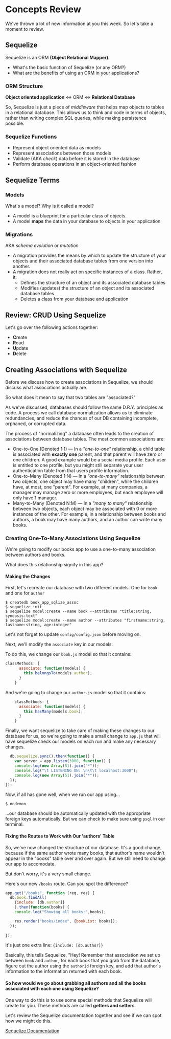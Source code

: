 # Concepts Review

We've thrown a lot of new information at you this week. So let's take a moment to review.

## Sequelize

Sequelize is an ORM **(Object Relational Mapper)**.
  - What's the basic function of Sequelize (or any ORM?)
  - What are the benefits of using an ORM in your applications?

### ORM Structure

**Object oriented application** <=> ORM <=> **Relational Database**

So, Sequelize is just a piece of *middleware* that helps map objects to tables in a relational database. This allows us to think and code in terms of objects, rather than writing complex SQL queries, while making persistence possible.

### Sequelize Functions
  - Represent object oriented data as models
  - Represent associations between those models
  - Validate (AKA *check*) data before it is stored in the database
  - Perform database operations in an object-oriented fashion


## Sequelize Terms

### Models

What's a model? Why is it called a model?

  - A model is a blueprint for a particular class of objects.
  - A model **maps** the data in your database to objects in your application

### Migrations

AKA *schema evolution* or *mutation*

  - A migration provides the means by which to update the structure of your objects and their associated database tables from one version into another.
  - A migration does not really act on specific instances of a class. Rather, it:
    * Defines the structure of an object and its associated database tables
    * Modifies (updates) the structure of an object and its associated database tables
    * Deletes a class from your database and application


## Review: CRUD Using Sequelize

Let's go over the following actions together:
  - **C**reate
  - **R**ead
  - **U**pdate
  - **D**elete

## Creating Associations with Sequelize

Before we discuss how to create associations in Sequelize, we should discuss what associations actually are.

So what does it mean to say that two tables are "associated?"

As we've discussed, databases should follow the same D.R.Y. principles as code. A process we call database normalization allows us to eliminate redundancies, and reduce the chances of our DB containing incomplete, orphaned, or corrupted data.

The process of "normalizing" a database often leads to the creation of associations between database tables. The most common associations are:
  - One-to-One (Denoted 1:1) — In a *"one-to-one"* relationship, a child table is associated with **exactly one** parent, and that parent will have zero or one children. A good example would be a social media profile. Each user is entitled to one profile, but you might still separate your user authentication table from that users profile information.
  - One-to-Many (Denoted 1:N) — In a *"one-to-many"* relationship between two objects, one object may have many "children", while the children have, at most, one "parent". For example, at many companies, a manager may manage zero or more employees, but each employee will only have 1 manager.
  - Many-to-Many (Denoted N:M) — In a *"many to many"* relationship between two objects, each object may be associated with 0 or more instances of the other. For example, in a relationship between books and authors, a book may have many authors, and an author can write many books. 

### Creating One-To-Many Associations Using Sequelize

We're going to modify our books app to use a one-to-many association between authors and books.

What does this relationship signify in this app?

#### Making the Changes

First, let's recreate our database with two different models. One for `book` and one for `author`

```
$ createdb book_app_sqlize_assoc
$ sequelize init
$ sequelize model:create --name book --attributes "title:string, synopsis:text"
$ sequelize model:create --name author --attributes "firstname:string, lastname:string, age:integer"
```

Let's not forget to update `config/config.json` before moving on.

Next, we'll modify the `associate` key in our models:

To do this, we change our `book.js` model so that it contains:
```js
classMethods: {
      associate: function(models) {
        this.belongsTo(models.author);
      }
    }
```

And we're going to change our `author.js` model so that it contains:
```js
    classMethods: {
      associate: function(models) {
        this.hasMany(models.book);
      }
    }
```

Finally, we want sequelize to take care of making these changes to our database for us, so we're going to make a small change to `app.js` that will have sequelize check our models on each run and make any necessary changes.

```js
  db.sequelize.sync().then(function() {
    var server = app.listen(3000, function() {
    console.log(new Array(51).join("*"));
    console.log("\t LISTENING ON: \n\t\t localhost:3000");
    console.log(new Array(51).join("*")); 
  });
});
```

Now, if all has gone well, when we run our app using...
```
$ nodemon
```
...our database should be automatically updated with the appropriate foreign keys automatically. But we can check to make sure using `psql` in our terminal.

#### Fixing the Routes to Work with Our 'authors' Table

So, we've now changed the structure of our database. It's a good change, because if the same author wrote many books, that author's name wouldn't appear in the "books" table over and over again. But we still need to change our app to accomodate. 

But don't worry, it's a very small change.

Here's our new `/books` route. Can you spot the difference?
```js
app.get("/books", function (req, res) {
  db.book.findAll(
    {include: [db.author]}
    ).then(function(books) {
    console.log("Showing all books:",books);

    res.render("books/index", {bookList: books});
  });
  
});
```

It's just one extra line: `{include: [db.author]}`

Basically, this tells Sequelize, "Hey! Remember that association we set up between `book` and `author`, for each book that you grab from the database, figure out the author using the `authorId` foreign key, and add that author's information to the information returned with each book.

#### So how would we go about grabbing all authors and all the books associated with each one using Sequelize?

One way to do this is to use some special methods that Sequelize will create for you. These methods are called **getters and setters**.

Let's review the Sequelize documentation together and see if we can spot how we might do this.

[Sequelize Documentation](http://sequelize.readthedocs.org/en/latest/)